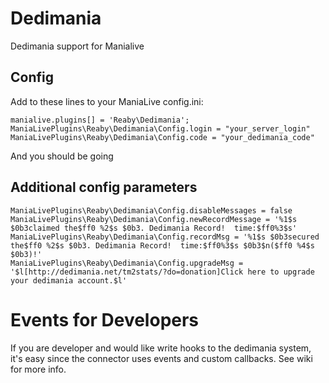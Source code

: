 Dedimania
=========
Dedimania support for Manialive

Config
------
Add to these lines to your ManiaLive config.ini:

    manialive.plugins[] = 'Reaby\Dedimania';
    ManiaLivePlugins\Reaby\Dedimania\Config.login = "your_server_login"
    ManiaLivePlugins\Reaby\Dedimania\Config.code = "your_dedimania_code"

And you should be going

Additional config parameters
----------------------------

    ManiaLivePlugins\Reaby\Dedimania\Config.disableMessages = false
	ManiaLivePlugins\Reaby\Dedimania\Config.newRecordMessage = '%1$s $0b3claimed the$ff0 %2$s $0b3. Dedimania Record!  time:$ff0%3$s'
	ManiaLivePlugins\Reaby\Dedimania\Config.recordMsg = '%1$s $0b3secured the$ff0 %2$s $0b3. Dedimania Record!  time:$ff0%3$s $0b3$n($ff0 %4$s $0b3)!'
	ManiaLivePlugins\Reaby\Dedimania\Config.upgradeMsg = '$l[http://dedimania.net/tm2stats/?do=donation]Click here to upgrade your dedimania account.$l'
	
Events for Developers
=====================

If you are developer and would like write hooks to the dedimania system, it's easy since the connector uses events and custom callbacks.
See wiki for more info.